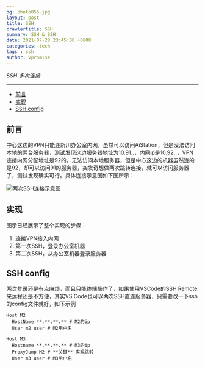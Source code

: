 ```yaml
---
bg: photo056.jpg
layout: post
title: SSH
crawlertitle: SSH
summary: SSH & SSH
date: 2021-07-28 23:45:00 +0800
categories: tech
tags : ssh
author: vpromise
---
```


*SSH 多次连接*

---

- [前言](#前言)
- [实现](#实现)
- [SSH config](#ssh-config)

## 前言

中心这边的VPN只能连新川办公室内网，虽然可以访问AiStation，但是没法访问本地的两台服务器，测试发现这边服务器地址为10.91.**.**，内网ip是10.92.**.**，VPN连接内网分配地址是92的，无法访问本地服务器，但是中心这边的机器虽然连的是92，却可以访问91的服务器，突发奇想做两次跳转连接，就可以访问服务器了，测试发现确实可行。具体连接示意图如下图所示：

![两次SSH连接示意图](https://i.loli.net/2021/07/29/SUz9MtmTfbWDBwH.png)

## 实现

图示已经展示了整个实现的步骤：
1. 连接VPN接入内网
2. 第一次SSH，登录办公室机器
3. 第二次SSH，从办公室机器登录服务器
   
## SSH config

两次登录还是有点麻烦，而且只能终端操作了，如果使用VSCode的SSH Remote来远程还是不方便，其实VS Code也可以两次SSH直连服务器，只需要改一下ssh的config文件就好，如下示例
```
Host M2
  HostName **.**.**.** # M2的ip
  User m2 user # M2用户名
  
Host M3
  Hostname **.**.**.** # M3的ip
  ProxyJump M2 # **关键** 实现跳转
  User m3 user # M3用户名
```
